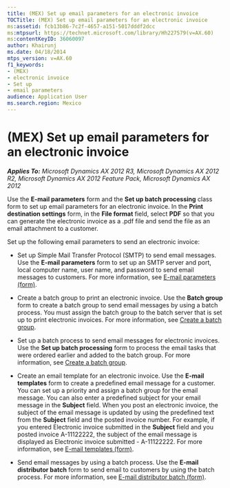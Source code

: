 ```yaml
---
title: (MEX) Set up email parameters for an electronic invoice
TOCTitle: (MEX) Set up email parameters for an electronic invoice
ms:assetid: fcb13b86-7c2f-4657-a151-5017dddf2dcc
ms:mtpsurl: https://technet.microsoft.com/library/Hh227579(v=AX.60)
ms:contentKeyID: 36060097
author: Khairunj
ms.date: 04/18/2014
mtps_version: v=AX.60
f1_keywords:
- (MEX)
- electronic invoice
- Set up
- email parameters
audience: Application User
ms.search.region: Mexico
---
```


# (MEX) Set up email parameters for an electronic invoice 


_**Applies To:** Microsoft Dynamics AX 2012 R3, Microsoft Dynamics AX 2012 R2, Microsoft Dynamics AX 2012 Feature Pack, Microsoft Dynamics AX 2012_

Use the **E-mail parameters** form and the **Set up batch processing** class form to set up email parameters for an electronic invoice. In the **Print destination settings** form, in the **File format** field, select **PDF** so that you can generate the electronic invoice as a .pdf file and send the file as an email attachment to a customer.

Set up the following email parameters to send an electronic invoice:

  - Set up Simple Mail Transfer Protocol (SMTP) to send email messages. Use the **E-mail parameters** form to set up an SMTP server and port, local computer name, user name, and password to send email messages to customers. For more information, see [E-mail parameters (form)](https://technet.microsoft.com/library/aa591302\(v=ax.60\)).

  - Create a batch group to print an electronic invoice. Use the **Batch group** form to create a batch group to send email messages by using a batch process. You must assign the batch group to the batch server that is set up to print electronic invoices. For more information, see [Create a batch group](create-a-batch-group.md).

  - Set up a batch process to send email messages for electronic invoices. Use the **Set up batch processing** form to process the email tasks that were ordered earlier and added to the batch group. For more information, see [Create a batch group](create-a-batch-group.md).

  - Create an email template for an electronic invoice. Use the **E-mail templates** form to create a predefined email message for a customer. You can set up a priority and assign a batch group for the email message. You can also enter a predefined subject for your email message in the **Subject** field. When you post an electronic invoice, the subject of the email message is updated by using the predefined text from the **Subject** field and the posted invoice number. For example, if you entered Electronic invoice submitted in the **Subject** field and you posted invoice A-11122222, the subject of the email message is displayed as Electronic invoice submitted - A-11122222. For more information, see [E-mail templates (form)](https://technet.microsoft.com/library/aa577102\(v=ax.60\)).

  - Send email messages by using a batch process. Use the **E-mail distributor batch** form to send email to customers by using the batch process. For more information, see [E-mail distributor batch (form)](https://technet.microsoft.com/library/bb147537\(v=ax.60\)).

  


